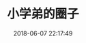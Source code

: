 ---
title: 小学弟的圈子
date: 2018-06-07 22:17:49
type: "link"
comments: false
top_img: https://gimg2.baidu.com/image_search/src=http%3A%2F%2Finews.gtimg.com%2Fnewsapp_match%2F0%2F11828562230%2F0.jpg&refer=http%3A%2F%2Finews.gtimg.com&app=2002&size=f9999,10000&q=a80&n=0&g=0n&fmt=jpeg?sec=1621216841&t=11c73cfd06b1267fa84257f430ae45d5
---